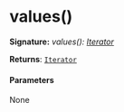 # values()



**Signature:** _values(): [Iterator](../es6-collections/iterator.md)<V>_

**Returns**: [`Iterator`](../es6-collections/iterator.md)<V>



#### Parameters
None

